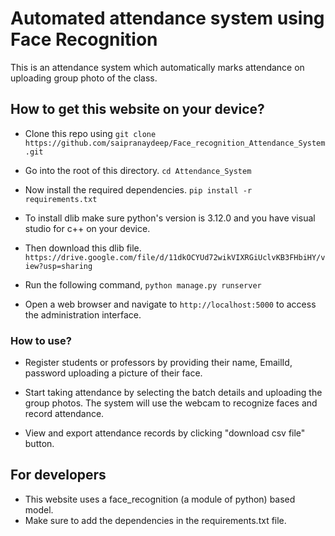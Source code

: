 # Automated attendance system using Face Recognition
This is an attendance system which automatically marks attendance on uploading group photo of the class.

## How to get this website on your device?

- Clone this repo using
  `git clone https://github.com/saipranaydeep/Face_recognition_Attendance_System.git`

- Go into the root of this directory.
  `cd Attendance_System`

- Now install the required dependencies.
  `pip install -r requirements.txt`

- To install dlib make sure python's version is 3.12.0 and you have visual studio for c++ on your device.
  
-  Then download this dlib file. `https://drive.google.com/file/d/11dkOCYUd72wikVIXRGiUclvKB3FHbiHY/view?usp=sharing`

- Run the following command,
  `python manage.py runserver`

- Open a web browser and navigate to `http://localhost:5000` to access the administration interface.

### How to use?

- Register students or professors by providing their name, EmailId, password uploading a picture of their face.
 
- Start taking attendance by selecting the batch details and uploading the group photos. The system will use the webcam to recognize faces and record attendance.

- View and export attendance records by clicking "download csv file" button.

## For developers

- This website uses a face_recognition (a module of python) based model.
- Make sure to add the dependencies in the requirements.txt file.
